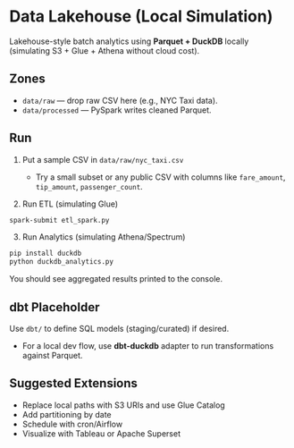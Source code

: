 # Data Lakehouse (Local Simulation)

Lakehouse-style batch analytics using **Parquet + DuckDB** locally (simulating S3 + Glue + Athena without cloud cost).

## Zones
- `data/raw` — drop raw CSV here (e.g., NYC Taxi data).
- `data/processed` — PySpark writes cleaned Parquet.

## Run
1) Put a sample CSV in `data/raw/nyc_taxi.csv`  
   - Try a small subset or any public CSV with columns like `fare_amount`, `tip_amount`, `passenger_count`.

2) Run ETL (simulating Glue)
```bash
spark-submit etl_spark.py
```

3) Run Analytics (simulating Athena/Spectrum)
```bash
pip install duckdb
python duckdb_analytics.py
```

You should see aggregated results printed to the console.

## dbt Placeholder
Use `dbt/` to define SQL models (staging/curated) if desired.
- For a local dev flow, use **dbt-duckdb** adapter to run transformations against Parquet.

## Suggested Extensions
- Replace local paths with S3 URIs and use Glue Catalog
- Add partitioning by date
- Schedule with cron/Airflow
- Visualize with Tableau or Apache Superset